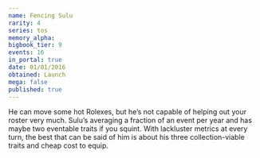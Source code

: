 ```yaml
---
name: Fencing Sulu
rarity: 4
series: tos
memory_alpha:
bigbook_tier: 9
events: 16
in_portal: true
date: 01/01/2016
obtained: Launch
mega: false
published: true
---
```


He can move some hot Rolexes, but he’s not capable of helping out your roster very much. Sulu’s averaging a fraction of an event per year and has maybe two eventable traits if you squint. With lackluster metrics at every turn, the best that can be said of him is about his three collection-viable traits and cheap cost to equip.
